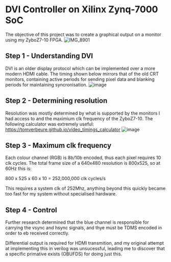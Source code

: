 # DVI Controller on Xilinx Zynq-7000 SoC
The objective of this project was to create a graphical output on a monitor using my ZyboZ7-10 FPGA.
![IMG_8901](https://github.com/user-attachments/assets/a1ebf046-03c4-4adc-8e62-3638740a1b17)

## Step 1 - Understanding DVI
DVI is an older display protocol which can be implemented over a more modern HDMI cable. The timing shown below mirrors that of the old CRT monitors, containing active periods for sending pixel data and blanking periods for maintaining syncronisation.
![image](https://github.com/user-attachments/assets/01cbed56-74db-472c-b39f-cfdac01d2f58)

## Step 2 - Determining resolution
Resolution was mostly determined by what is supported by the monitors I had access to and the maximium clk frequency of the ZyboZ7-10.
The following calculator was extremely useful:
https://tomverbeure.github.io/video_timings_calculator
![image](https://github.com/user-attachments/assets/5219c087-37e7-4c70-a6fb-b4a1c4aaa953)

## Step 3 - Maximum clk frequency
Each colour channel (RGB) is 8b/10b encoded, thus each pixel requires 10 clk cycles. The total frame size of a 640x480 resolution is 800x525, so at 60Hz this is:

800 x 525 x 60 x 10 = 252,000,000 clk cycles/s

This requires a system clk of 252Mhz, anything beyond this quickly became too fast for my system without specialised hardware.

## Step 4 - Control
Further research determined that the blue channel is responsible for carrying the vsync and hsync signals, and thye must be TDMS encoded in order to eb received correctly. 

Differential output is required for HDMI transmition, and my original attempt at implementing this in verilog was unsucessful, leading me to discover that a specific primative exists (OBUFDS) for doing just this.




